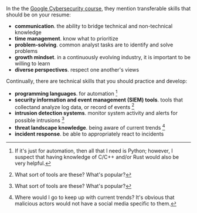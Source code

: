 In the the [Google Cybersecurity course](https://www.coursera.org/learn/foundations-of-cybersecurity/supplement/vwtuq/transferable-and-technical-cybersecurity-skills), they mention transferable skills that should be on your resume:
- **communication**. the ability to bridge technical and non-technical knowledge
- **time management**. know what to prioritize
- **problem-solving**. common analyst tasks are to identify and solve problems
- **growth mindset**. in a continuously evolving industry, it is important to be willing to learn
- **diverse perspectives**. respect one another's views

Continually, there are technical skills that you should practice and develop:
- **programming languages**. for automation [^1]
- **security information and event management (SIEM) tools**. tools that collectand analyze log data, or record of events [^2]
- **intrusion detection systems**. monitor system activity and alerts for possible intrusions [^2]
- **threat landscape knowledge**. being aware of current trends [^3]
- **incident response**. be able to appropriately react to incidents 

[^1]: If it's just for automation, then all that I need is Python; however, I suspect that having knowledge of C/C++ and/or Rust would also be very helpful.
[^2]: What sort of tools are these? What's popular?
[^3]: Where would I go to keep up with current trends? It's obvious that malicious actors would not have a social media specific to them.
